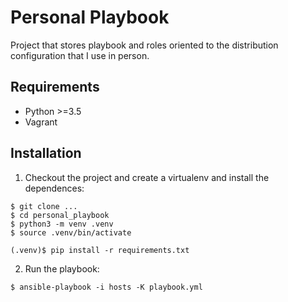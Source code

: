 # Personal Playbook

Project that stores playbook and roles oriented to the distribution configuration that I use in person.

## Requirements

- Python >=3.5
- Vagrant

## Installation

1.  Checkout the project and create a virtualenv and install the dependences:

```shell
$ git clone ...
$ cd personal_playbook
$ python3 -m venv .venv
$ source .venv/bin/activate

(.venv)$ pip install -r requirements.txt
```

2.  Run the playbook:

```shell
$ ansible-playbook -i hosts -K playbook.yml
```
